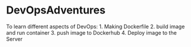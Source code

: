 # DevOpsAdventures
To learn different aspects of DevOps:
	1. Making Dockerfile
	2. build image and run container
	3. push image to Dockerhub
	4. Deploy image to the Server

